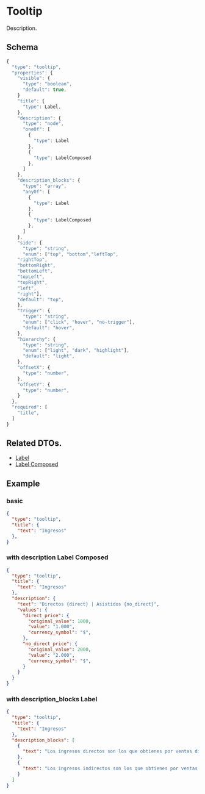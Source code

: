 # Tooltip
Description.

## Schema

```js
{
  "type": "tooltip",
  "properties": {
    "visible": {
      "type": "boolean",
      "default": true,
    }
    "title": {
      "type": Label,
    },
    "description": {
      "type": "node",
      "oneOf": [
        {
          "type": Label
        },
        {
          "type": LabelComposed
        },
      ]
    },
    "description_blocks": {
      "type": "array",
      "anyOf": [
        {
          "type": Label
        },
        {
          "type": LabelComposed
        },
      ]
    },
    "side": {
      "type": "string",
      "enum": ["top", "bottom","leftTop",
    "rightTop",
    "bottomRight",
    "bottomLeft",
    "topLeft",
    "topRight",
    "left",
    "right"],
    "default": "top",
    },
    "trigger": {
      "type": "string",
      "enum": ["click", "hover", "no-trigger"],
      "default": "hover",
    },
    "hierarchy": {
      "type": "string",
      "enum": ["light", "dark", "highlight"],
      "default": "light",
    },
    "offsetX": {
      "type": "number",
    },
    "offsetY": {
      "type": "number",
    }
  },
  "required": [
    "title",
  ]
}
```

## Related DTOs.

- [Label](https://github.com/joseangelmr/components-docs/blob/master/generics/label.md)
- [Label Composed](https://github.com/joseangelmr/components-docs/blob/master/generics/label_composed.md)

## Example

### basic 

```json
{
  "type": "tooltip",
  "title": {
    "text": "Ingresos"
  },
}
```

### with description Label Composed

```json
{
  "type": "tooltip",
  "title": {
    "text": "Ingresos"
  },
  "description": {
    "text": "Directos {direct} | Asistidos {no_direct}",
    "values": {
      "direct_price": {
        "original_value": 1000,
        "value": "1.000",
        "currency_symbol": "$",
      },
      "no_direct_price": {
        "original_value": 2000,
        "value": "2.000",
        "currency_symbol": "$",
      }
    }
  }
}
```

### with description_blocks Label

```json
{
  "type": "tooltip",
  "title": {
    "text": "Ingresos"
  },
  "description_blocks": [
    {
      "text": "Los ingresos directos son los que obtienes por ventas directas de tus Product Ads."
    },
    {
      "text": "Los ingresos indirectos son los que obtienes por ventas indirectas a través de tus Product Ads.",
    }
  ]
}
```
